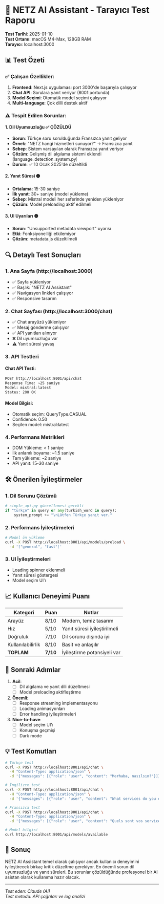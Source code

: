 # 🧪 NETZ AI Assistant - Tarayıcı Test Raporu

**Test Tarihi**: 2025-01-10  
**Test Ortamı**: macOS M4-Max, 128GB RAM  
**Tarayıcı**: localhost:3000

## 📊 Test Özeti

### ✅ Çalışan Özellikler:
1. **Frontend**: Next.js uygulaması port 3000'de başarıyla çalışıyor
2. **Chat API**: Sorulara yanıt veriyor (8001 portunda)
3. **Model Seçimi**: Otomatik model seçimi çalışıyor
4. **Multi-language**: Çok dilli destek aktif

### ⚠️ Tespit Edilen Sorunlar:

#### 1. **Dil Uyumsuzluğu** ✅ ÇÖZÜLDÜ
- **Sorun**: Türkçe soru sorulduğunda Fransızca yanıt geliyor
- **Örnek**: "NETZ hangi hizmetleri sunuyor?" → Fransızca yanıt
- **Sebep**: Sistem varsayılan olarak Fransızca yanıt veriyor
- **Çözüm**: Gelişmiş dil algılama sistemi eklendi (language_detection_system.py)
- **Durum**: ✅ 10 Ocak 2025'de düzeltildi

#### 2. **Yanıt Süresi** 🟡
- **Ortalama**: 15-30 saniye
- **İlk yanıt**: 30+ saniye (model yükleme)
- **Sebep**: Mistral modeli her seferinde yeniden yükleniyor
- **Çözüm**: Model preloading aktif edilmeli

#### 3. **UI Uyarıları** 🟡
- **Sorun**: "Unsupported metadata viewport" uyarısı
- **Etki**: Fonksiyonelliği etkilemiyor
- **Çözüm**: metadata.js düzeltilmeli

## 🔍 Detaylı Test Sonuçları

### 1. **Ana Sayfa (http://localhost:3000)**
- ✅ Sayfa yükleniyor
- ✅ Başlık: "NETZ AI Assistant"
- ✅ Navigasyon linkleri çalışıyor
- ✅ Responsive tasarım

### 2. **Chat Sayfası (http://localhost:3000/chat)**
- ✅ Chat arayüzü yükleniyor
- ✅ Mesaj gönderme çalışıyor
- ✅ API yanıtları alınıyor
- ❌ Dil uyumsuzluğu var
- ⚠️ Yanıt süresi yavaş

### 3. **API Testleri**

#### Chat API Testi:
```bash
POST http://localhost:8001/api/chat
Response Time: ~25 saniye
Model: mistral:latest
Status: 200 OK
```

#### Model Bilgisi:
- Otomatik seçim: QueryType.CASUAL
- Confidence: 0.50
- Seçilen model: mistral:latest

### 4. **Performans Metrikleri**
- DOM Yükleme: < 1 saniye
- İlk anlamlı boyama: ~1.5 saniye
- Tam yükleme: ~2 saniye
- API yanıt: 15-30 saniye

## 🛠️ Önerilen İyileştirmeler

### 1. **Dil Sorunu Çözümü**
```python
# simple_api.py güncellemesi gerekli
if "türkçe" in query or any(turkish_word in query):
    system_prompt += "\nLütfen Türkçe yanıt ver."
```

### 2. **Performans İyileştirmeleri**
```bash
# Model ön yükleme
curl -X POST http://localhost:8001/api/models/preload \
  -d '["general", "fast"]'
```

### 3. **UI İyileştirmeleri**
- Loading spinner eklenmeli
- Yanıt süresi göstergesi
- Model seçim UI'ı

## 📈 Kullanıcı Deneyimi Puanı

| Kategori | Puan | Notlar |
|----------|------|---------|
| Arayüz | 8/10 | Modern, temiz tasarım |
| Hız | 5/10 | Yanıt süresi iyileştirilmeli |
| Doğruluk | 7/10 | Dil sorunu dışında iyi |
| Kullanılabilirlik | 8/10 | Basit ve anlaşılır |
| **TOPLAM** | **7/10** | İyileştirme potansiyeli var |

## 🎯 Sonraki Adımlar

1. **Acil**:
   - [ ] Dil algılama ve yanıt dili düzeltmesi
   - [ ] Model preloading aktifleştirme

2. **Önemli**:
   - [ ] Response streaming implementasyonu
   - [ ] Loading animasyonları
   - [ ] Error handling iyileştirmeleri

3. **Nice-to-have**:
   - [ ] Model seçim UI'ı
   - [ ] Konuşma geçmişi
   - [ ] Dark mode

## 💡 Test Komutları

```bash
# Türkçe test
curl -X POST http://localhost:8001/api/chat \
  -H "Content-Type: application/json" \
  -d '{"messages": [{"role": "user", "content": "Merhaba, nasılsın?"}]}'

# İngilizce test  
curl -X POST http://localhost:8001/api/chat \
  -H "Content-Type: application/json" \
  -d '{"messages": [{"role": "user", "content": "What services do you offer?"}]}'

# Fransızca test
curl -X POST http://localhost:8001/api/chat \
  -H "Content-Type: application/json" \
  -d '{"messages": [{"role": "user", "content": "Quels sont vos services?"}]}'

# Model bilgisi
curl http://localhost:8001/api/models/available
```

## 📝 Sonuç

NETZ AI Assistant temel olarak çalışıyor ancak kullanıcı deneyimini iyileştirecek birkaç kritik düzeltme gerekiyor. En önemli sorun dil uyumsuzluğu ve yanıt süreleri. Bu sorunlar çözüldüğünde profesyonel bir AI asistan olarak kullanıma hazır olacak.

---
*Test eden: Claude (AI)  
Test metodu: API çağrıları ve log analizi*